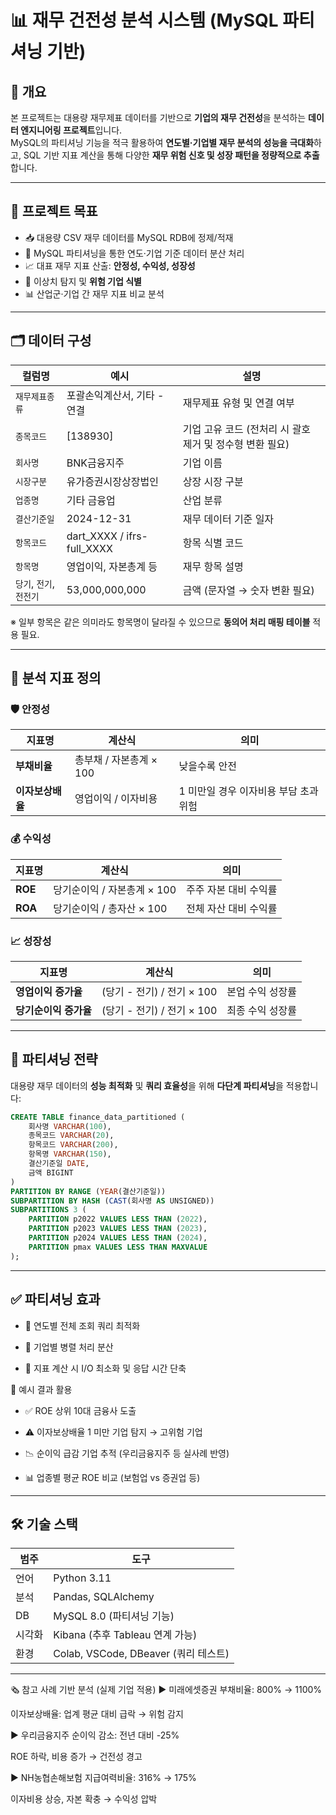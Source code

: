 # 📊 재무 건전성 분석 시스템 (MySQL 파티셔닝 기반)

## 🧾 개요

본 프로젝트는 대용량 재무제표 데이터를 기반으로 **기업의 재무 건전성**을 분석하는 **데이터 엔지니어링 프로젝트**입니다.  
MySQL의 파티셔닝 기능을 적극 활용하여 **연도별·기업별 재무 분석의 성능을 극대화**하고, SQL 기반 지표 계산을 통해 다양한 **재무 위험 신호 및 성장 패턴을 정량적으로 추출**합니다.

---

## 🎯 프로젝트 목표

- 📥 대용량 CSV 재무 데이터를 MySQL RDB에 정제/적재
- 🔀 MySQL 파티셔닝을 통한 연도·기업 기준 데이터 분산 처리
- 📈 대표 재무 지표 산출: **안정성, 수익성, 성장성**
- 🔎 이상치 탐지 및 **위험 기업 식별**
- 📊 산업군·기업 간 재무 지표 비교 분석

---

## 🗂 데이터 구성

| 컬럼명 | 예시 | 설명 |
|--------|------|------|
| `재무제표종류` | 포괄손익계산서, 기타 - 연결 | 재무제표 유형 및 연결 여부 |
| `종목코드` | [138930] | 기업 고유 코드 (전처리 시 괄호 제거 및 정수형 변환 필요) |
| `회사명` | BNK금융지주 | 기업 이름 |
| `시장구분` | 유가증권시장상장법인 | 상장 시장 구분 |
| `업종명` | 기타 금융업 | 산업 분류 |
| `결산기준일` | 2024-12-31 | 재무 데이터 기준 일자 |
| `항목코드` | dart_XXXX / ifrs-full_XXXX | 항목 식별 코드 |
| `항목명` | 영업이익, 자본총계 등 | 재무 항목 설명 |
| `당기`, `전기`, `전전기` | 53,000,000,000 | 금액 (문자열 → 숫자 변환 필요) |

※ 일부 항목은 같은 의미라도 항목명이 달라질 수 있으므로 **동의어 처리 매핑 테이블** 적용 필요.

---

## 📐 분석 지표 정의

### 🛡 안정성

| 지표명 | 계산식 | 의미 |
|--------|--------|------|
| **부채비율** | 총부채 / 자본총계 × 100 | 낮을수록 안전 |
| **이자보상배율** | 영업이익 / 이자비용 | 1 미만일 경우 이자비용 부담 초과 위험 |

### 💰 수익성

| 지표명 | 계산식 | 의미 |
|--------|--------|------|
| **ROE** | 당기순이익 / 자본총계 × 100 | 주주 자본 대비 수익률 |
| **ROA** | 당기순이익 / 총자산 × 100 | 전체 자산 대비 수익률 |

### 📈 성장성

| 지표명 | 계산식 | 의미 |
|--------|--------|------|
| **영업이익 증가율** | (당기 - 전기) / 전기 × 100 | 본업 수익 성장률 |
| **당기순이익 증가율** | (당기 - 전기) / 전기 × 100 | 최종 수익 성장률 |

---

## 🧩 파티셔닝 전략

대용량 재무 데이터의 **성능 최적화** 및 **쿼리 효율성**을 위해 **다단계 파티셔닝**을 적용합니다:

```sql
CREATE TABLE finance_data_partitioned (
    회사명 VARCHAR(100),
    종목코드 VARCHAR(20),
    항목코드 VARCHAR(200),
    항목명 VARCHAR(150),
    결산기준일 DATE,
    금액 BIGINT
)
PARTITION BY RANGE (YEAR(결산기준일))
SUBPARTITION BY HASH (CAST(회사명 AS UNSIGNED))
SUBPARTITIONS 3 (
    PARTITION p2022 VALUES LESS THAN (2022),
    PARTITION p2023 VALUES LESS THAN (2023),
    PARTITION p2024 VALUES LESS THAN (2024),
    PARTITION pmax VALUES LESS THAN MAXVALUE
);
```
---

## ✅ 파티셔닝 효과
- 📆 연도별 전체 조회 쿼리 최적화

- 🏢 기업별 병렬 처리 분산

- 🧮 지표 계산 시 I/O 최소화 및 응답 시간 단축

🧪 예시 결과 활용
- ✅ ROE 상위 10대 금융사 도출

- ⚠️ 이자보상배율 1 미만 기업 탐지 → 고위험 기업

- 📉 순이익 급감 기업 추적 (우리금융지주 등 실사례 반영)

- 📊 업종별 평균 ROE 비교 (보험업 vs 증권업 등)
---

## 🛠 기술 스택
| 범주  | 도구                              |
| --- | ------------------------------- |
| 언어  | Python 3.11                     |
| 분석  | Pandas, SQLAlchemy              |
| DB  | MySQL 8.0 (파티셔닝 기능)             |
| 시각화 | Kibana (추후 Tableau 연계 가능)       |
| 환경  | Colab, VSCode, DBeaver (쿼리 테스트) |

---

🗞 참고 사례 기반 분석 (실제 기업 적용)
▶ 미래에셋증권
부채비율: 800% → 1100%

이자보상배율: 업계 평균 대비 급락 → 위험 감지

▶ 우리금융지주
순이익 감소: 전년 대비 -25%

ROE 하락, 비용 증가 → 건전성 경고

▶ NH농협손해보험
지급여력비율: 316% → 175%

이자비용 상승, 자본 확충 → 수익성 압박

